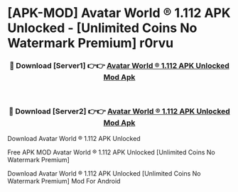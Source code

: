 # [APK-MOD] Avatar World ® 1.112 APK Unlocked - [Unlimited Coins No Watermark Premium] r0rvu



<div align="center">
<h3>🔴 Download [Server1] 👉👉 <a href="https://momento.my/?title=Avatar_World_®_1.112_APK_Unlocked">Avatar World ® 1.112 APK Unlocked Mod Apk</a></h3><br>

<h3>🔴 Download [Server2] 👉👉 <a href="https://momento.my/?title=Avatar_World_®_1.112_APK_Unlocked">Avatar World ® 1.112 APK Unlocked Mod Apk</a></h3>
</div>



Download Avatar World ® 1.112 APK Unlocked 

Free APK MOD Avatar World ® 1.112 APK Unlocked [Unlimited Coins No Watermark Premium]

Download Avatar World ® 1.112 APK Unlocked [Unlimited Coins No Watermark Premium] Mod For Android
